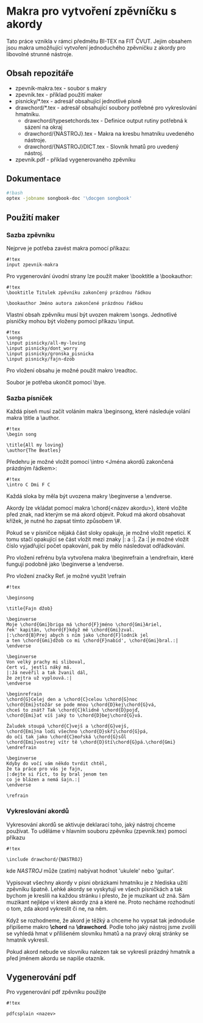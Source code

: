 # Makra pro vytvoření zpěvníčku s akordy #

Tato práce vznikla v rámci předmětu BI-TEX na FIT ČVUT. Jejím obsahem jsou makra umožňující vytvoření jednoduchého zpěvníčku z akordy pro libovolné strunné nástroje.

## Obsah repozitáře ##

* zpevnik-makra.tex - soubor s makry
* zpevnik.tex - příklad použití maker
* pisnicky/*.tex - adresář obsahující jednotlivé písně
* drawchord/*.tex - adresář obsahující soubory potřebné pro vykreslování hmatníku.
    * drawchord/typesetchords.tex - Definice output rutiny potřebná k sázení na okraj
    * drawchord/{NASTROJ}.tex - Makra na kresbu hmatníku uvedeného nástroje.
    * drawchord/{NASTROJ}DICT.tex - Slovník hmatů pro uvedený nástroj.
* zpevnik.pdf - příklad vygenerovaného zpěvníku

## Dokumentace

``` bash 
#!bash
optex -jobname songbook-doc '\docgen songbook'
```

## Použití maker ##

### Sazba zpěvníku ###

Nejprve je potřeba zavést makra pomocí příkazu:
```
#!tex
input zpevnik-makra
```

Pro vygenerování úvodní strany lze použít maker \booktitle a \bookauthor:

```
#!tex
\booktitle Titulek zpěvníku zakončený prázdnou řádkou

\bookauthor Jméno autora zakončené prázdnou řádkou

```

Vlastní obsah zpěvníku musí být uvozen makrem \songs. Jednotlivé písničky mohou být vloženy pomocí příkazu \input.

```
#!tex
\songs
\input pisnicky/all-my-loving
\input pisnicky/dont_worry
\input pisnicky/gronska_pisnicka
\input pisnicky/fajn-dzob
```

Pro vložení obsahu je možné použít makro \readtoc.

Soubor je potřeba ukončit pomocí \bye.


### Sazba písniček ###
Každá píseň musí začít voláním makra \beginsong, které následuje volání makra \title a \author.

```
#!tex
\begin song

\title{All my loving}
\author{The Beatles}

```

Předehru je možné vložit pomocí \intro <Jména akordů zakončená prázdným řádkem>:

```
#!tex
\intro C Dmi F C

```


Každá sloka by měla být uvozena makry \beginverse a \endverse.

Akordy lze vkládat pomocí makra \chord{<název akordu>}, které vložíte před znak, nad kterým se má akord objevit. Pokud má akord obsahovat křížek, je nutné ho zapsat tímto způsobem \\#.

Pokud se v písničce nějaká část sloky opakuje, je možné vložit repetici. K tomu stačí opakující se část vložit mezi znaky |: a :|. Za :| je možné vložit číslo vyjadřující počet opakování, pak by mělo následovat odřádkování.

Pro vložení refrénu byla vytvořena makra \beginrefrain a \endrefrain, které fungují podobně jako \beginverse a \endverse.

Pro vložení značky Ref. je možné využít \refrain


```
#!tex

\beginsong

\title{Fajn džob}

\beginverse
Moje \chord{Gmi}briga má \chord{F}jméno \chord{Gmi}Ariel,
řek' kapitán, \chord{F}když mě \chord{Gmi}zval.
|:\chord{B}Prej abych s ním jako \chord{F}lodník jel
a ten \chord{Gmi}džob co mi \chord{F}nabíd', \chord{Gmi}bral.:|
\endverse

\beginverse
Von velký prachy mi sliboval,
čert ví, jestli náký má.
|:Já nevěřil a tak žvanil dál,
že zejtra už vyplouvá.:|
\endverse

\beginrefrain
\chord{G}Celej den a \chord{C}celou \chord{G}noc
\chord{Emi}stožár se pode mnou \chord{D}kej\chord{G}vá,
chceš to znát? Tak \chord{C}klidně \chord{D}pojď,
\chord{Emi}ať víš jaký to \chord{D}bej\chord{G}vá.

Žaludek stoupá \chord{C}vejš a \chord{G}vejš,
\chord{Emi}na lodi všechno \chord{D}skří\chord{G}pá,
do očí tak jako \chord{C}mořská \chord{G}sůl
\chord{Emi}vostrej vítr tě \chord{D}ští\chord{G}pá.\chord{Gmi}
\endrefrain

\beginverse
Kdyby do vočí vám někdo tvrdit chtěl,
že ta práce pro vás je fajn,
|:dejte si říct, to by bral jenom ten
co je blázen a nemá šajn.:|
\endverse

\refrain
```

### Vykreslování akordů ###
Vykresování akordů se aktivuje deklarací toho, jaký nástroj chceme používat. To uděláme v hlavním souboru zpěvníku (zpevnik.tex) pomocí příkazu

```
#!tex

\include drawchord/{NASTROJ}
```
kde *NASTROJ* může (zatím) nabývat hodnot 'ukulele' nebo 'guitar'.

Vypisovat všechny akordy v písni obrázkami hmatníku je z hlediska užití zpěvníku špatně. Lehké akordy se vyskytují ve všech písničkách a tak bychom je kreslili na každou stránku i přesto, že je muzikant už zná. Sám muzikant nejlépe ví které akordy zná a které ne. Proto necháme rozhodnutí o tom, zda akord vykreslit či ne, na něm.

Když se rozhodneme, že akord je těžký a chceme ho vypsat tak jednoduše připíšeme makro **\chord** na **\drawchord**. Podle toho jaký nástroj jsme zvolili se vyhledá hmat v přílišeném slovníku hmatů a na pravý okraj stránky se hmatník vykreslí.

Pokud akord nebude ve slovníku nalezen tak se vykreslí prázdný hmatník a před jménem akordu se napíše otazník.


## Vygenerování pdf ##
Pro vygenerování pdf zpěvníku použijte

```
#!tex

pdfcsplain <nazev>
```